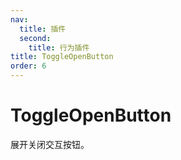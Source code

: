 ```yaml
---
nav:
  title: 插件
  second:
    title: 行为插件
title: ToggleOpenButton
order: 6
---
```


# ToggleOpenButton

展开关闭交互按钮。

<code src="./demos/index.tsx" ></code>
